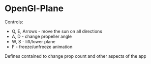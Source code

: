 # OpenGl-Plane
Controls:
 - Q, E, Arrows - move the sun on all directions
 - A, D - change propeller angle
 - W, S - lift/lower plane
 - F - freeze/unfreeze animation

Defines contained to change prop count and other aspects of the app
